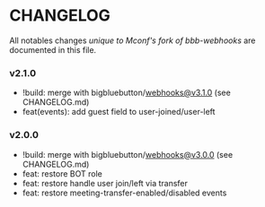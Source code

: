 # CHANGELOG

All notables changes *unique to Mconf's fork of bbb-webhooks* are documented in this file.

### v2.1.0

* !build: merge with bigbluebutton/webhooks@v3.1.0 (see CHANGELOG.md)
* feat(events): add guest field to user-joined/user-left

### v2.0.0

* !build: merge with bigbluebutton/webhooks@v3.0.0 (see CHANGELOG.md)
* feat: restore BOT role
* feat: restore handle user join/left via transfer
* feat: restore meeting-transfer-enabled/disabled events
